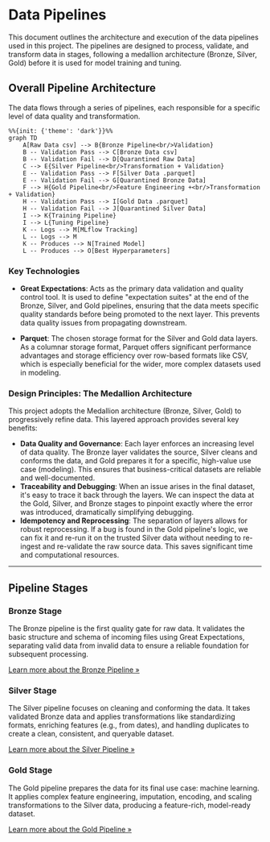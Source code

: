 # Data Pipelines

This document outlines the architecture and execution of the data pipelines used in this project. The pipelines are designed to process, validate, and transform data in stages, following a medallion architecture (Bronze, Silver, Gold) before it is used for model training and tuning.

## Overall Pipeline Architecture

The data flows through a series of pipelines, each responsible for a specific level of data quality and transformation.

<!-- neutral, dark, default -->
```mermaid
%%{init: {'theme': 'dark'}}%%
graph TD
    A[Raw Data csv] --> B{Bronze Pipeline<br/>Validation}
    B -- Validation Pass --> C[Bronze Data csv]
    B -- Validation Fail --> D[Quarantined Raw Data]
    C --> E{Silver Pipeline<br/>Transformation + Validation}
    E -- Validation Pass --> F[Silver Data .parquet]
    E -- Validation Fail --> G[Quarantined Bronze Data]
    F --> H{Gold Pipeline<br/>Feature Engineering +<br/>Transformation + Validation}
    H -- Validation Pass --> I[Gold Data .parquet]
    H -- Validation Fail --> J[Quarantined Silver Data]
    I --> K{Training Pipeline}
    I --> L{Tuning Pipeline}
    K -- Logs --> M[MLflow Tracking]
    L -- Logs --> M
    K -- Produces --> N[Trained Model]
    L -- Produces --> O[Best Hyperparameters]
```

### Key Technologies

-   **Great Expectations**: Acts as the primary data validation and quality control tool. It is used to define "expectation suites" at the end of the Bronze, Silver, and Gold pipelines, ensuring that the data meets specific quality standards before being promoted to the next layer. This prevents data quality issues from propagating downstream.

-   **Parquet**: The chosen storage format for the Silver and Gold data layers. As a columnar storage format, Parquet offers significant performance advantages and storage efficiency over row-based formats like CSV, which is especially beneficial for the wider, more complex datasets used in modeling.

### Design Principles: The Medallion Architecture

This project adopts the Medallion architecture (Bronze, Silver, Gold) to progressively refine data. This layered approach provides several key benefits:

-   **Data Quality and Governance**: Each layer enforces an increasing level of data quality. The Bronze layer validates the source, Silver cleans and conforms the data, and Gold prepares it for a specific, high-value use case (modeling). This ensures that business-critical datasets are reliable and well-documented.
-   **Traceability and Debugging**: When an issue arises in the final dataset, it's easy to trace it back through the layers. We can inspect the data at the Gold, Silver, and Bronze stages to pinpoint exactly where the error was introduced, dramatically simplifying debugging.
-   **Idempotency and Reprocessing**: The separation of layers allows for robust reprocessing. If a bug is found in the Gold pipeline's logic, we can fix it and re-run it on the trusted Silver data without needing to re-ingest and re-validate the raw source data. This saves significant time and computational resources.

---

## Pipeline Stages

### Bronze Stage

The Bronze pipeline is the first quality gate for raw data. It validates the basic structure and schema of incoming files using Great Expectations, separating valid data from invalid data to ensure a reliable foundation for subsequent processing.

[Learn more about the Bronze Pipeline &raquo;](bronze_pipeline.md)

### Silver Stage

The Silver pipeline focuses on cleaning and conforming the data. It takes validated Bronze data and applies transformations like standardizing formats, enriching features (e.g., from dates), and handling duplicates to create a clean, consistent, and queryable dataset.

[Learn more about the Silver Pipeline &raquo;](silver_pipeline.md)

### Gold Stage

The Gold pipeline prepares the data for its final use case: machine learning. It applies complex feature engineering, imputation, encoding, and scaling transformations to the Silver data, producing a feature-rich, model-ready dataset.

[Learn more about the Gold Pipeline &raquo;](gold_pipeline.md)

